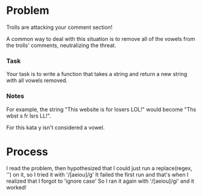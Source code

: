 # Problem
Trolls are attacking your comment section!

A common way to deal with this situation is to remove all of the vowels from the trolls' comments, neutralizing the threat.

### Task
Your task is to write a function that takes a string and return a new string with all vowels removed.

### Notes
For example, the string "This website is for losers LOL!" would become "Ths wbst s fr lsrs LL!".

For this kata y isn't considered a vowel.

# Process
I read the problem, then hypothesized that I could just run a replace(regex, '') on it, so I tried it with '/[aeiou]/g' It failed the first run and that's when I realized that I forgot to 'ignore case' So I ran it again with '/[aeiou]/gi' and it worked!